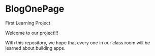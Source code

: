 # BlogOnePage
First Learning Project


Welcome to our project!!!

With this repository, we hope that every one in our class room will be learned about building apps.
